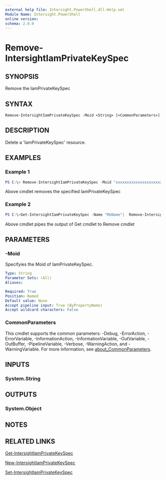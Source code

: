 ```yaml
---
external help file: Intersight.PowerShell.dll-Help.xml
Module Name: Intersight.PowerShell
online version:
schema: 2.0.0
---
```


# Remove-IntersightIamPrivateKeySpec

## SYNOPSIS
Remove the IamPrivateKeySpec

## SYNTAX

```
Remove-IntersightIamPrivateKeySpec -Moid <String> [<CommonParameters>]
```

## DESCRIPTION
Delete a &apos;IamPrivateKeySpec&apos; resource.

## EXAMPLES

### Example 1
```powershell
PS C:\> Remove-IntersightIamPrivateKeySpec -Moid "xxxxxxxxxxxxxxxxxxxxxxxxxxx"
```
Above cmdlet removes the specified IamPrivateKeySpec 

### Example 2
```powershell
PS C:\>Get-IntersightIamPrivateKeySpec -Name "MoName"|  Remove-IntersightIamPrivateKeySpec
```
Above cmdlet pipes the output of Get cmdlet to Remove cmdlet

## PARAMETERS

### -Moid
Specifyies the Moid of IamPrivateKeySpec.

```yaml
Type: String
Parameter Sets: (All)
Aliases:

Required: True
Position: Named
Default value: None
Accept pipeline input: True (ByPropertyName)
Accept wildcard characters: False
```

### CommonParameters
This cmdlet supports the common parameters: -Debug, -ErrorAction, -ErrorVariable, -InformationAction, -InformationVariable, -OutVariable, -OutBuffer, -PipelineVariable, -Verbose, -WarningAction, and -WarningVariable. For more information, see [about_CommonParameters](http://go.microsoft.com/fwlink/?LinkID=113216).

## INPUTS

### System.String

## OUTPUTS

### System.Object
## NOTES

## RELATED LINKS

[Get-IntersightIamPrivateKeySpec](./Get-IntersightIamPrivateKeySpec.md)

[New-IntersightIamPrivateKeySpec](./New-IntersightIamPrivateKeySpec.md)

[Set-IntersightIamPrivateKeySpec](./Set-IntersightIamPrivateKeySpec.md)

